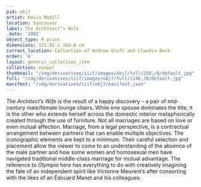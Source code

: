 ```yaml
---
pid: obj7
artist: Kevin Madill
location: Vancouver
label: The Architect’s Wife
_date: '2002'
object_type: R print
dimensions: 121.92 x 304.8 cm
current_location: Collection of Andrew Gruft and Claudia Beck
order: '6'
layout: generic_collection_item
collection: vanpor
thumbnail: "/img/derivatives/iiif/images/obj7/full/250,/0/default.jpg"
full: "/img/derivatives/iiif/images/obj7/full/1140,/0/default.jpg"
manifest: "/img/derivatives/iiif/obj7/manifest.json"
---
```


*The Architect’s Wife* is the result of a happy discovery – a pair of mid-century male/female lounge chairs. While one spouse dominates the title, it is the other who extends herself across the domestic interior metaphorically created through the use of furniture. Not all marriages are based on love or even mutual affection. Marriage, from a legal perspective, is a contractual arrangement between partners that can enable multiple objectives. The iconographic elements are kept to a minimum. Their careful selection and placement allow the viewer to come to an understanding of the absence of the male partner and how some women and homosexual men have navigated traditional middle-class marriage for mutual advantage. The reference to *Olympia* here has everything to do with creatively imagining the fate of an independent spirit like Victorine Meurent’s after consorting with the likes of an Édouard Manet and his colleagues.
